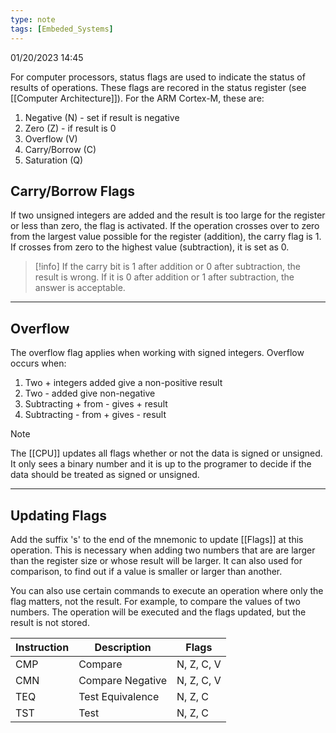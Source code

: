 ```yaml
---
type: note
tags: [Embeded_Systems]
---
```

01/20/2023 14:45

  

For computer processors, status flags are used to indicate the status of results of operations. These flags are recored in the status register (see [[Computer Architecture]]). For the ARM Cortex-M, these are:
1. Negative (N) - set if result is negative
2. Zero (Z) - if result is 0
3. Overflow (V) 
4. Carry/Borrow (C)
5. Saturation (Q)


## Carry/Borrow Flags
If two unsigned integers are added and the result is too large for the register or less than zero, the flag is activated. If the operation crosses over to zero from the largest value possible for the register (addition), the carry flag is 1. If crosses from zero to the highest value (subtraction), it is set as 0. 

>[!info]
>If the carry bit is 1 after addition or 0 after subtraction, the result is wrong. If it is 0 after addition or 1 after subtraction, the answer is acceptable.

---

## Overflow
The overflow flag applies when working with signed integers. Overflow occurs when:
1. Two + integers added give a non-positive result
2. Two - added give non-negative 
3. Subtracting + from - gives + result
4. Subtracting - from + gives - result

>[!note]
>The [[CPU]] updates all flags whether or not the data is signed or unsigned. It only sees a binary number and it is up to the programer to decide if the data should be treated as signed or unsigned. 

---

## Updating Flags
Add the suffix 's' to the end of the mnemonic to update [[Flags]] at this operation. This is necessary when adding two numbers that are are larger than the register size or whose result will be larger. It can also used for comparison, to find out if a value is smaller or larger than another.

You can also use certain commands to execute an operation where only the flag matters, not the result. For example, to compare the values of two numbers. The operation will be executed and the flags updated, but the result is not stored. 

Instruction|Description|Flags
----|----|----
CMP|Compare|N, Z, C, V
CMN|Compare Negative|N, Z, C, V
TEQ|Test Equivalence|N, Z, C
TST|Test|N, Z, C
